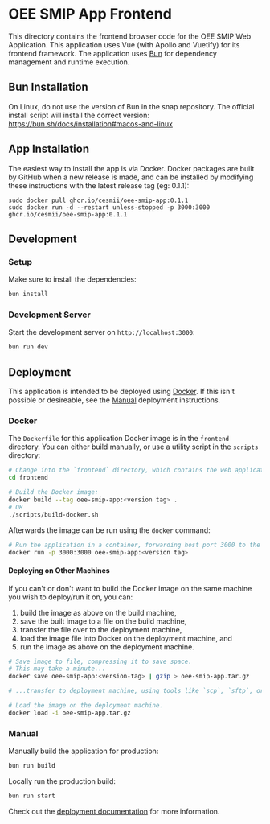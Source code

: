 # OEE SMIP App Frontend

This directory contains the frontend browser code for the OEE SMIP Web Application. This application uses Vue (with Apollo and Vuetify) for its frontend framework. The application uses [Bun](https://bun.sh/) for dependency management and runtime execution.

## Bun Installation

On Linux, do not use the version of Bun in the snap repository. The official install script will install the correct version: https://bun.sh/docs/installation#macos-and-linux

## App Installation

The easiest way to install the app is via Docker. Docker packages are built by GitHub when a new release is made, and can be installed by modifying these instructions with the latest release tag (eg: 0.1.1):

```
sudo docker pull ghcr.io/cesmii/oee-smip-app:0.1.1
sudo docker run -d --restart unless-stopped -p 3000:3000 ghcr.io/cesmii/oee-smip-app:0.1.1
```

## Development

### Setup

Make sure to install the dependencies:

```bash
bun install
```

### Development Server

Start the development server on `http://localhost:3000`:

```bash
bun run dev
```

## Deployment

This application is intended to be deployed using [Docker](#docker). If this isn't possible or desireable, see the [Manual](#manual) deployment instructions.

### Docker

The `Dockerfile` for this application Docker image is in the `frontend` directory. You can either build manually, or use a utility script in the `scripts` directory:

```sh
# Change into the `frontend` directory, which contains the web application.
cd frontend

# Build the Docker image:
docker build --tag oee-smip-app:<version tag> .
# OR
./scripts/build-docker.sh
```

Afterwards the image can be run using the `docker` command:

```sh
# Run the application in a container, forwarding host port 3000 to the server running on port 3000.
docker run -p 3000:3000 oee-smip-app:<version tag>
```

#### Deploying on Other Machines

If you can't or don't want to build the Docker image on the same machine you wish to deploy/run it on, you can:

1. build the image as above on the build machine,
2. save the built image to a file on the build machine,
3. transfer the file over to the deployment machine,
4. load the image file into Docker on the deployment machine, and
5. run the image as above on the deployment machine.

```sh
# Save image to file, compressing it to save space.
# This may take a minute...
docker save oee-smip-app:<version-tag> | gzip > oee-smip-app.tar.gz

# ...transfer to deployment machine, using tools like `scp`, `sftp`, or other file transfer software...

# Load the image on the deployment machine.
docker load -i oee-smip-app.tar.gz
```

### Manual

Manually build the application for production:

```bash
bun run build
```

Locally run the production build:

```bash
bun run start
```

Check out the [deployment documentation](https://nuxt.com/docs/getting-started/deployment) for more information.
